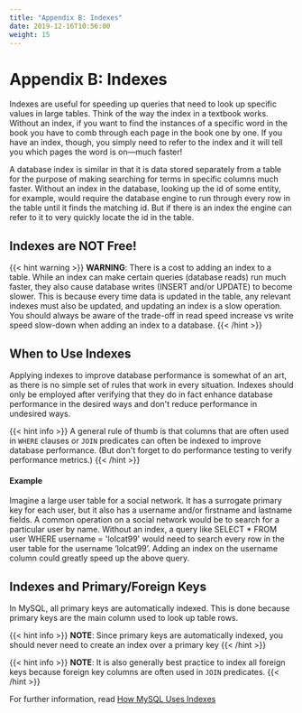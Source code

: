 ```yaml
---
title: "Appendix B: Indexes"
date: 2019-12-16T10:56:00
weight: 15
---
```


# Appendix B: Indexes

Indexes are useful for speeding up queries that need to look up specific values in large tables.  Think of the way the index in a textbook works.  Without an index, if you want to find the instances of a specific word in the book you have to comb through each page in the book one by one.  If you have an index, though, you simply need to refer to the index and it will tell you which pages the word is on—much faster!  

A database index is similar in that it is data stored separately from a table for the purpose of making searching for terms in specific columns much faster.  Without an index in the database, looking up the id of some entity, for example, would require the database engine to run through every row in the table until it finds the matching id.  But if there is an index the engine can refer to it to very quickly locate the id in the table.

## Indexes are NOT Free!
{{< hint warning >}}
**WARNING**: There is a cost to adding an index to a table.  While an index can make certain queries (database reads) run much faster, they also cause database writes (INSERT and/or UPDATE) to become slower.  This is because every time data is updated in the table, any relevant indexes must also be updated, and updating an index is a slow operation.  You should always be aware of the trade-off in read speed increase vs write speed slow-down when adding an index to a database.
{{< /hint >}}

## When to Use Indexes

Applying indexes to improve database performance is somewhat of an art, as there is no simple set of rules that work in every situation.  Indexes should only be employed after verifying that they do in fact enhance database performance in the desired ways and don't reduce performance in undesired ways.

{{< hint info >}}
A general rule of thumb is that columns that are often used in `WHERE` clauses or `JOIN` predicates can often be indexed to improve database performance.  (But don't forget to do performance testing to verify performance metrics.)
{{< /hint >}}

#### Example

Imagine a large user table for a social network.  It has a surrogate primary key for each user, but it also has a username and/or firstname and lastname fields.  A common operation on a social network would be to search for a particular user by name.  Without an index, a query like SELECT * FROM user WHERE username = 'lolcat99' would need to search every row in the user table for the username ‘lolcat99’.  Adding an index on the username column could greatly speed up the above query.

## Indexes and Primary/Foreign Keys

In MySQL, all primary keys are automatically indexed.  This is done because primary keys are the main column used to look up table rows.

{{< hint info >}}
**NOTE**: Since primary keys are automatically indexed, you should never need to create an index over a primary key
{{< /hint >}}

{{< hint info >}}
**NOTE**: It is also generally best practice to index all foreign keys because foreign key columns are often used in `JOIN` predicates.
{{< /hint >}}

For further information, read [How MySQL Uses Indexes](https://dev.mysql.com/doc/refman/8.0/en/mysql-indexes.html)
